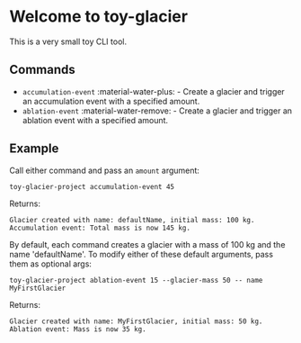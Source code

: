 # Welcome to toy-glacier

This is a very small toy CLI tool.

## Commands

* `accumulation-event` :material-water-plus: - Create a glacier and trigger an accumulation event with a specified amount. 
* `ablation-event` :material-water-remove: - Create a glacier and trigger an ablation event with a specified amount. 

## Example

Call either command and pass an `amount` argument:

```
toy-glacier-project accumulation-event 45
```
Returns:
```
Glacier created with name: defaultName, initial mass: 100 kg.
Accumulation event: Total mass is now 145 kg.
```

By default, each command creates a glacier with a mass of 100 kg and the name 'defaultName'. To modify either of these default arguments, pass them as optional args:

```
toy-glacier-project ablation-event 15 --glacier-mass 50 -- name MyFirstGlacier
```
Returns:
```
Glacier created with name: MyFirstGlacier, initial mass: 50 kg.
Ablation event: Mass is now 35 kg.
```